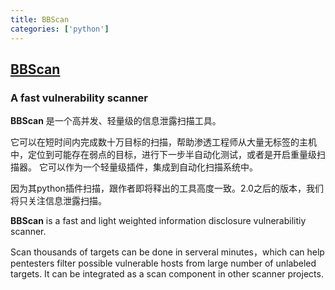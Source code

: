 ```yaml
---
title: BBScan
categories: ['python']
---
```

## [BBScan](https://github.com/lijiejie/BBScan)

### A fast vulnerability scanner


**BBScan** 是一个高并发、轻量级的信息泄露扫描工具。

它可以在短时间内完成数十万目标的扫描，帮助渗透工程师从大量无标签的主机中，定位到可能存在弱点的目标，进行下一步半自动化测试，或者是开启重量级扫描器。 它可以作为一个轻量级插件，集成到自动化扫描系统中。

因为其python插件扫描，跟作者即将释出的工具高度一致。2.0之后的版本，我们将只关注信息泄露扫描。

**BBScan** is a fast and light weighted information disclosure vulnerabilitiy scanner.

Scan thousands of targets can be done in serveral minutes，which can help pentesters filter possible vulnerable hosts from large number of unlabeled targets. It can be integrated as a scan component in other scanner projects.
